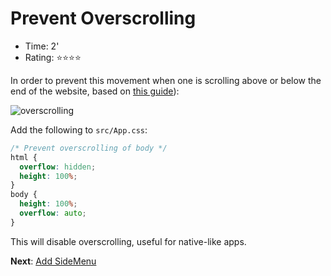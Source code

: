 # Prevent Overscrolling

* Time:  2'
* Rating: ⭐⭐⭐⭐

In order to prevent this movement when one is scrolling above or below the end of the website, based on [this guide](https://stackoverflow.com/questions/12046315/prevent-overscrolling-of-web-page)):

![overscrolling](imgs/overscrolling.gif)

Add the following to `src/App.css`:

```css
/* Prevent overscrolling of body */
html {
  overflow: hidden;
  height: 100%;
}
body {
  height: 100%;
  overflow: auto;
}
```

This will disable overscrolling, useful for native-like apps.

**Next**: [Add SideMenu](5.add-sidemenu.md)
